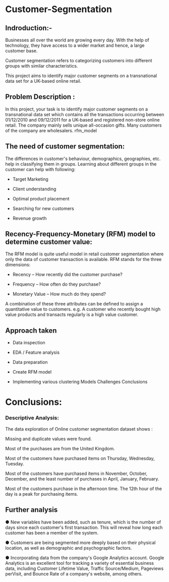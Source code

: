 # Customer-Segmentation

## Indroduction:-

Businesses all over the world are growing every day. With the help of 
technology, they have access to a wider market and hence, a large customer 
base. 

Customer segmentation refers to categorizing customers into different 
groups with similar characteristics.

This project aims to identify major customer segments on a transnational data set for a UK-based online retail.

## Problem Description :

In this project, your task is to identify major customer segments on a transnational data set which contains all the transactions occurring between 01/12/2010 and 09/12/2011 for a UK-based and registered non-store online retail. The company mainly sells unique all-occasion gifts. Many customers of the company are wholesalers. rfm_model

## The need of customer segmentation:

The differences in customer's behaviour, demographics, geographies, etc. help in classifying them in groups. Learning about different groups in the customer can help with following:

* Target Marketing

* Client understanding

* Optimal product placement

* Searching for new customers

* Revenue growth

## Recency-Frequency-Monetary (RFM) model to determine customer value:

The RFM model is quite useful model in retail customer segmentation where only the data of customer transaction is available. RFM stands for the three dimensions:

* Recency – How recently did the customer purchase?

* Frequency – How often do they purchase?

* Monetary Value – How much do they spend?

A combination of these three attributes can be defined to assign a quantitative value to customers. e.g. A customer who recently bought high value products and transacts regularly is a high value customer.

## Approach taken

* Data inspection

* EDA / Feature analysis

* Data preparation

* Create RFM model

* Implementing various clustering Models Challenges Conclusions

# Conclusions:

### Descriptive Analysis:

The data exploration of Online customer segmentation dataset shows :

Missing and duplicate values were found.

Most of the purchases are from the United Kingdom.

Most of the customers have purchased items on Thursday, Wednesday, Tuesday.

Most of the customers have purchased items in November, October, December, and the least number of purchases in April, January, February.

Most of the customers purchase in the afternoon time. The 12th hour of the day is a peak for purchasing items.


## Further analysis

● New variables have been added, such as tenure, which is the number of days since each customer's first transaction. This will reveal how long each customer has been a member of the system.

● Customers are being segmented more deeply based on their physical location, as well as demographic and psychographic factors.

● Incorporating data from the company's Google Analytics account. Google Analytics is an excellent tool for tracking a variety of essential business data, including Customer Lifetime Value, Traffic Source/Medium, Pageviews perVisit, and Bounce Rate of a company's website, among others.
